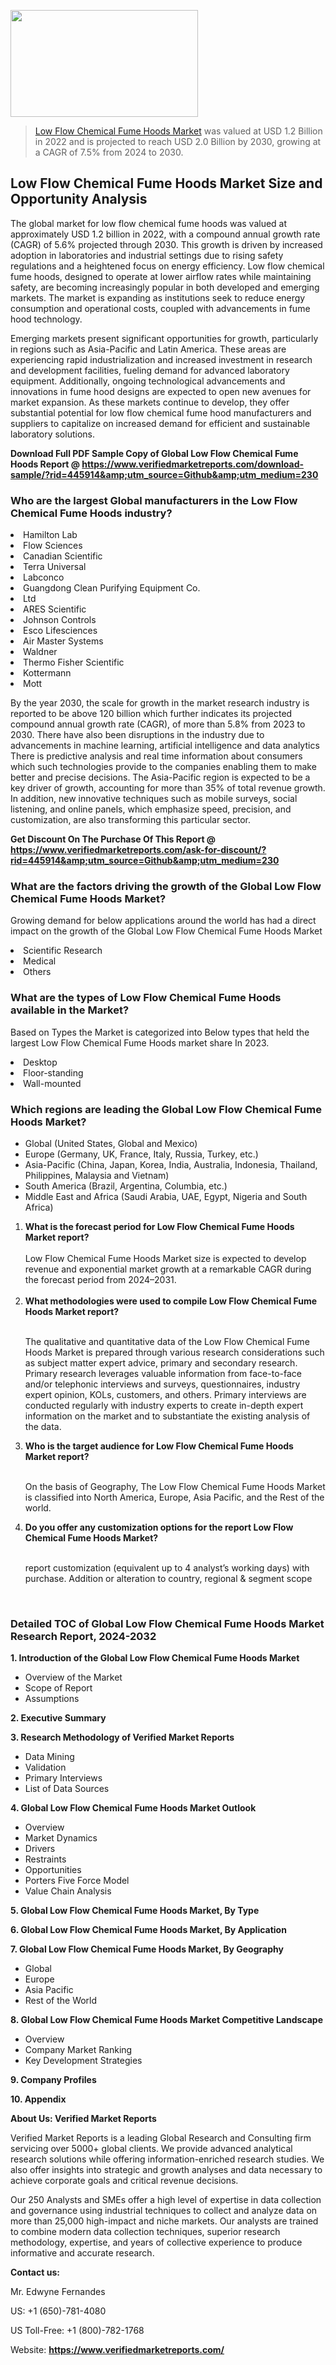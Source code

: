 <img src="https://ffe5etoiles.com/wp-content/uploads/2024/12/MST1-300x171.png" alt="" width="300" height="171" class="alignnone size-medium wp-image-20088" /><blockquote><p><p><a href="https://www.verifiedmarketreports.com/download-sample/?rid=445914&utm_source=Github&utm_medium=230" target="_blank">Low Flow Chemical Fume Hoods Market</a> was valued at USD 1.2 Billion in 2022 and is projected to reach USD 2.0 Billion by 2030, growing at a CAGR of 7.5% from 2024 to 2030.</p></blockquote><p><h2>Low Flow Chemical Fume Hoods Market Size and Opportunity Analysis</h2><p>The global market for low flow chemical fume hoods was valued at approximately USD 1.2 billion in 2022, with a compound annual growth rate (CAGR) of 5.6% projected through 2030. This growth is driven by increased adoption in laboratories and industrial settings due to rising safety regulations and a heightened focus on energy efficiency. Low flow chemical fume hoods, designed to operate at lower airflow rates while maintaining safety, are becoming increasingly popular in both developed and emerging markets. The market is expanding as institutions seek to reduce energy consumption and operational costs, coupled with advancements in fume hood technology.</p><p>Emerging markets present significant opportunities for growth, particularly in regions such as Asia-Pacific and Latin America. These areas are experiencing rapid industrialization and increased investment in research and development facilities, fueling demand for advanced laboratory equipment. Additionally, ongoing technological advancements and innovations in fume hood designs are expected to open new avenues for market expansion. As these markets continue to develop, they offer substantial potential for low flow chemical fume hood manufacturers and suppliers to capitalize on increased demand for efficient and sustainable laboratory solutions.</p></p><p class=""><strong>Download Full PDF Sample Copy of Global Low Flow Chemical Fume Hoods Report @ <a href="https://www.verifiedmarketreports.com/download-sample/?rid=445914&amp;utm_source=Github&amp;utm_medium=230" target="_blank">https://www.verifiedmarketreports.com/download-sample/?rid=445914&amp;utm_source=Github&amp;utm_medium=230</a></strong></p><h3 id="" class="">Who are the largest Global manufacturers in the Low Flow Chemical Fume Hoods industry?</h3><p><li>Hamilton Lab</li><li> Flow Sciences</li><li> Canadian Scientific</li><li> Terra Universal</li><li> Labconco</li><li> Guangdong Clean Purifying Equipment Co.</li><li> Ltd</li><li> ARES Scientific</li><li> Johnson Controls</li><li> Esco Lifesciences</li><li> Air Master Systems</li><li> Waldner</li><li> Thermo Fisher Scientific</li><li> Kottermann</li><li> Mott</li></p><div class=""><div class="" dir="" data-message-author-role="" data-message-id="" data-message-model-slug=""><div class=""><div class=""><div class=""><div class="" dir="" data-message-author-role="" data-message-id="" data-message-model-slug=""><div class=""><div class=""><p>By the year 2030, the scale for growth in the market research industry is reported to be above 120 billion which further indicates its projected compound annual growth rate (CAGR), of more than 5.8% from 2023 to 2030. There have also been disruptions in the industry due to advancements in machine learning, artificial intelligence and data analytics There is predictive analysis and real time information about consumers which such technologies provide to the companies enabling them to make better and precise decisions. The Asia-Pacific region is expected to be a key driver of growth, accounting for more than 35% of total revenue growth. In addition, new innovative techniques such as mobile surveys, social listening, and online panels, which emphasize speed, precision, and customization, are also transforming this particular sector.</p><p><strong>Get Discount On The Purchase Of This Report @&nbsp; <a href="https://www.verifiedmarketreports.com/ask-for-discount/?rid=445914&amp;utm_source=Github&amp;utm_medium=230" target="_blank">https://www.verifiedmarketreports.com/ask-for-discount/?rid=445914&amp;utm_source=Github&amp;utm_medium=230</a></strong></p></div></div></div></div></div></div></div></div><h3 id="" class="">What are the factors driving the growth of the Global Low Flow Chemical Fume Hoods Market?</h3><p id="" class="">Growing demand for below applications around the world has had a direct impact on the growth of the Global Low Flow Chemical Fume Hoods Market</p><p id="" class=""><li>Scientific Research</li><li> Medical</li><li> Others</li></p><h3 id="" class="">What are the types of Low Flow Chemical Fume Hoods available in the Market?</h3><p id="" class="">Based on Types the Market is categorized into Below types that held the largest Low Flow Chemical Fume Hoods market share In 2023.</p><p id="" class=""><li>Desktop</li><li> Floor-standing</li><li> Wall-mounted</li></p><h3 id="" class="">Which regions are leading the Global Low Flow Chemical Fume Hoods Market?</h3><ul><li>Global (United States, Global and Mexico)</li><li>Europe (Germany, UK, France, Italy, Russia, Turkey, etc.)</li><li>Asia-Pacific (China, Japan, Korea, India, Australia, Indonesia, Thailand, Philippines, Malaysia and Vietnam)</li><li>South America (Brazil, Argentina, Columbia, etc.)</li><li>Middle East and Africa (Saudi Arabia, UAE, Egypt, Nigeria and South Africa)</li></ul><p><ol><li><strong>What is the forecast period for Low Flow Chemical Fume Hoods Market report?<br /></strong><br /><span data-sheets-root="1" data-sheets-value="{&quot;1&quot;:2,&quot;2&quot;:&quot;XXXX size is expected to develop revenue and exponential market growth at a remarkable CAGR during the forecast period from 2024&ndash;2030.&quot;}" data-sheets-userformat="{&quot;2&quot;:12674,&quot;4&quot;:{&quot;1&quot;:2,&quot;2&quot;:16776960},&quot;10&quot;:2,&quot;11&quot;:0,&quot;15&quot;:&quot;Arial&quot;,&quot;16&quot;:12}">Low Flow Chemical Fume Hoods Market size is expected to develop revenue and exponential market growth at a remarkable CAGR during the forecast period from 2024&ndash;2031.</span><br /><br /></li><li><strong>What methodologies were used to compile Low Flow Chemical Fume Hoods Market report?<br /><br /></strong><p>The qualitative and quantitative data of the&nbsp;Low Flow Chemical Fume Hoods Market is prepared through various research considerations such as subject matter expert advice, primary and secondary research. Primary research leverages valuable information from face-to-face and/or telephonic interviews and surveys, questionnaires, industry expert opinion, KOLs, customers, and others. Primary interviews are conducted regularly with industry experts to create in-depth expert information on the market and to substantiate the existing analysis of the data.&nbsp;</p></li><li><strong>Who is the target audience for Low Flow Chemical Fume Hoods Market report?<br /><br /></strong><p>On the basis of Geography, The&nbsp;Low Flow Chemical Fume Hoods Market is classified into North America, Europe, Asia Pacific, and the Rest of the world.</p></li><li><strong>Do you offer any customization options for the report Low Flow Chemical Fume Hoods Market?<br /><br /></strong><p>report customization (equivalent up to 4 analyst&rsquo;s working days) with purchase. Addition or alteration to country, regional &amp; segment scope</p><p>&nbsp;</p></li></ol></p><h3 id="" class="">Detailed TOC of Global Low Flow Chemical Fume Hoods Market Research Report, 2024-2032</h3><p id="" class=""><strong>1. Introduction of the Global Low Flow Chemical Fume Hoods Market</strong></p><ul><li>Overview of the Market</li><li>Scope of Report</li><li>Assumptions</li></ul><p id="" class=""><strong>2. Executive Summary</strong></p><p id="" class=""><strong>3. Research Methodology of&nbsp;Verified Market Reports</strong></p><ul><li>Data Mining</li><li>Validation</li><li>Primary Interviews</li><li>List of Data Sources</li></ul><p id="" class=""><strong>4. Global Low Flow Chemical Fume Hoods Market Outlook</strong></p><ul><li>Overview</li><li>Market Dynamics</li><li>Drivers</li><li>Restraints</li><li>Opportunities</li><li>Porters Five Force Model</li><li>Value Chain Analysis</li></ul><p id="" class=""><strong>5. Global Low Flow Chemical Fume Hoods Market, By&nbsp;Type</strong></p><p id="" class=""><strong>6. Global Low Flow Chemical Fume Hoods Market, By Application</strong></p><p id="" class=""><strong>7. Global Low Flow Chemical Fume Hoods Market, By Geography</strong></p><ul><li>Global</li><li>Europe</li><li>Asia Pacific</li><li>Rest of the World</li></ul><p id="" class=""><strong>8. Global Low Flow Chemical Fume Hoods Market Competitive Landscape</strong></p><ul><li>Overview</li><li>Company Market Ranking</li><li>Key Development Strategies</li></ul><p id="" class=""><strong>9. Company Profiles</strong></p><p id="" class=""><strong>10. Appendix</strong></p><p id="" class=""><strong>About Us: Verified Market Reports</strong></p><p id="" class="">Verified Market Reports is a leading Global Research and Consulting firm servicing over 5000+ global clients. We provide advanced analytical research solutions while offering information-enriched research studies. We also offer insights into strategic and growth analyses and data necessary to achieve corporate goals and critical revenue decisions.</p><p id="" class="">Our 250 Analysts and SMEs offer a high level of expertise in data collection and governance using industrial techniques to collect and analyze data on more than 25,000 high-impact and niche markets. Our analysts are trained to combine modern data collection techniques, superior research methodology, expertise, and years of collective experience to produce informative and accurate research.</p><p id="" class=""><strong>Contact us:</strong></p><p id="" class="">Mr. Edwyne Fernandes</p><p id="" class="">US: +1 (650)-781-4080</p><p id="" class="">US Toll-Free: +1 (800)-782-1768</p><p id="" class="">Website: <a target="" data-test-app-aware-link=""><strong>https://www.verifiedmarketreports.com/</strong></a></p>
